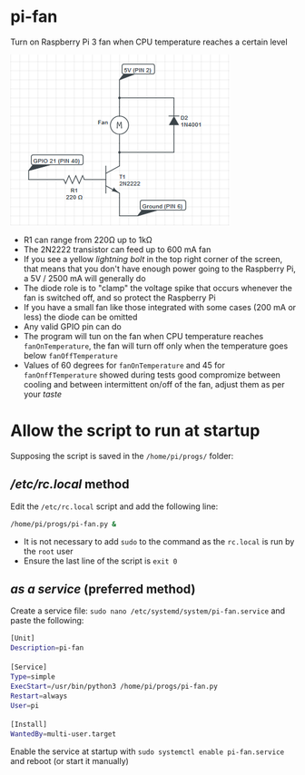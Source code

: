 # pi-fan
Turn on Raspberry Pi 3 fan when CPU temperature reaches a certain level

![pi-fan](./pi-fan.png)

- R1 can range from 220Ω up to 1kΩ
- The 2N2222 transistor can feed up to 600 mA fan
- If you see a yellow *lightning bolt* in the top right corner of the screen, that means that you don't have enough power going to the Raspberry Pi, a 5V / 2500 mA will generally do
- The diode role is to "clamp" the voltage spike that occurs whenever the fan is switched off, and so protect the Raspberry Pi
- If you have a small fan like those integrated with some cases (200 mA or less) the diode can be omitted
- Any valid GPIO pin can do
- The program will tun on the fan when CPU temperature reaches ``fanOnTemperature``, the fan will turn off only when the temperature goes below ``fanOffTemperature``
- Values of 60 degrees for ``fanOnTemperature`` and 45 for ``fanOnffTemperature`` showed during tests good compromize between cooling and between intermittent on/off of the fan, adjust them as per your *taste*

# Allow the script to run at startup
Supposing the script is saved in the ``/home/pi/progs/`` folder:
## */etc/rc.local* method
Edit the ``/etc/rc.local`` script and add the following line:
````bash
/home/pi/progs/pi-fan.py &
````
- It is not necessary to add ``sudo`` to the command as the ``rc.local`` is run by the ``root`` user
- Ensure the last line of the script is ``exit 0``

## *as a service* (preferred method)
Create a service file: ``sudo nano /etc/systemd/system/pi-fan.service`` and paste the following:
````bash
[Unit]
Description=pi-fan

[Service]
Type=simple
ExecStart=/usr/bin/python3 /home/pi/progs/pi-fan.py
Restart=always
User=pi

[Install]
WantedBy=multi-user.target
````
Enable the service at startup with ``sudo systemctl enable pi-fan.service`` and reboot (or start it manually)
